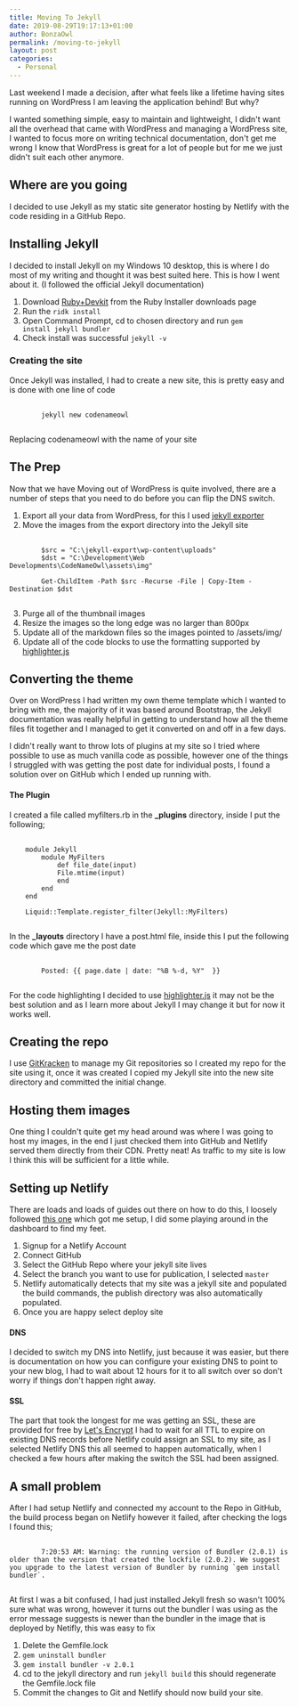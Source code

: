 ```yaml
---
title: Moving To Jekyll
date: 2019-08-29T19:17:13+01:00
author: BonzaOwl
permalink: /moving-to-jekyll
layout: post
categories:
  - Personal
---
```


Last weekend I made a decision, after what feels like a lifetime having sites running on WordPress I am leaving the application behind! But why? 

I wanted something simple, easy to maintain and lightweight, I didn't want all the overhead that came with WordPress and managing a WordPress site, I wanted to focus more on writing technical documentation, don't get me wrong I know that WordPress is great for a lot of people but for me we just didn't suit each other anymore. 

## Where are you going

I decided to use Jekyll as my static site generator hosting by Netlify with the code residing in a GitHub Repo. 

## Installing Jekyll

I decided to install Jekyll on my Windows 10 desktop, this is where I do most of my writing and thought it was best suited here. This is how I went about it. (I followed the official Jekyll documentation) 

1. Download [Ruby+Devkit](https://rubyinstaller.org/downloads/) from the Ruby Installer downloads page
2. Run the <code>ridk install</code>
3. Open Command Prompt, cd to chosen directory and run <code>gem install jekyll bundler</code>
4. Check install was successful <code>jekyll -v</code>

### Creating the site

Once Jekyll was installed, I had to create a new site, this is pretty easy and is done with one line of code 

<pre>
    <code class="html">
        jekyll new codenameowl
    </code>
</pre>

Replacing codenameowl with the name of your site

## The Prep

Now that we have 
Moving out of WordPress is quite involved, there are a number of steps that you need to do before you can flip the DNS switch. 

1. Export all your data from WordPress, for this I used [jekyll exporter](https://wordpress.org/plugins/jekyll-exporter/)
2. Move the images from the export directory into the Jekyll site

<pre>
    <code class="ps">
        $src = "C:\jekyll-export\wp-content\uploads"
        $dst = "C:\Development\Web Developments\CodeNameOwl\assets\img"

        Get-ChildItem -Path $src -Recurse -File | Copy-Item -Destination $dst    
    </code>
</pre>

3. Purge all of the thumbnail images
4. Resize the images so the long edge was no larger than 800px
5. Update all of the markdown files so the images pointed to /assets/img/
6. Update all of the code blocks to use the formatting supported by [highlighter.js](https://highlightjs.org/usage/)

## Converting the theme

Over on WordPress I had written my own theme template which I wanted to bring with me, the majority of it was based around Bootstrap, the Jekyll documentation was really helpful in getting to understand how all the theme files fit together and I managed to get it converted on and off in a few days.

I didn't really want to throw lots of plugins at my site so I tried where possible to use as much vanilla code as possible, however one of the things I struggled with was getting the post date for individual posts, I found a solution over on GitHub which I ended up running with.

#### The Plugin

I created a file called myfilters.rb in the **_plugins** directory, inside I put the following;

<pre>
    <code class="ruby">
    module Jekyll
        module MyFilters
            def file_date(input)
            File.mtime(input)
            end
        end
    end

    Liquid::Template.register_filter(Jekyll::MyFilters)
  </code>
</pre>

In the **_layouts** directory I have a post.html file, inside this I put the following code which gave me the post date

<pre>
    <code class="html">
        <time>Posted: {{ page.date | date: "%B %-d, %Y"  }}</time>
    </code>
</pre>

For the code highlighting I decided to use [highlighter.js](https://highlightjs.org/usage/) it may not be the best solution and as I learn more about Jekyll I may change it but for now it works well.

## Creating the repo

I use [GitKracken](https://www.gitkraken.com) to manage my Git repositories so I created my repo for the site using it, once it was created I copied my Jekyll site into the new site directory and committed the initial change. 

## Hosting them images

One thing I couldn't quite get my head around was where I was going to host my images, in the end I just checked them into GitHub and Netlify served them directly from their CDN. Pretty neat! As traffic to my site is low I think this will be sufficient for a little while. 

## Setting up Netlify

There are loads and loads of guides out there on how to do this, I loosely followed [this one](https://www.chrisanthropic.com/blog/2018/migrating-blog-from-aws-stack-to-netlify/) which got me setup, I did some playing around in the dashboard to find my feet.

1. Signup for a Netlify Account
2. Connect GitHub
3. Select the GitHub Repo where your jekyll site lives
4. Select the branch you want to use for publication, I selected <code>master</code>
5. Netlify automatically detects that my site was a jekyll site and populated the build commands, the publish directory was also automatically populated.
6. Once you are happy select deploy site

#### DNS

I decided to switch my DNS into Netlify, just because it was easier, but there is documentation on how you can configure your existing DNS to point to your new blog, I had to wait about 12 hours for it to all switch over so don't worry if things don't happen right away.

#### SSL

The part that took the longest for me was getting an SSL, these are provided for free by [Let's Encrypt](https://letsencrypt.org) I had to wait for all TTL to expire on existing DNS records before Netlify could assign an SSL to my site, as I selected Netlify DNS this all seemed to happen automatically, when I checked a few hours after making the switch the SSL had been assigned.

## A small problem 

After I had setup Netlify and connected my account to the Repo in GitHub, the build process began on Netlify however it failed, after checking the logs I found this;

<pre>
    <code>
        7:20:53 AM: Warning: the running version of Bundler (2.0.1) is older than the version that created the lockfile (2.0.2). We suggest you upgrade to the latest version of Bundler by running `gem install bundler`.
    </code>
</pre>

At first I was a bit confused, I had just installed Jekyll fresh so wasn't 100% sure what was wrong, however it turns out the bundler I was using as the error message suggests is newer than the bundler in the image that is deployed by Netifly, this was easy to fix

1. Delete the Gemfile.lock
2. <code>gem uninstall bundler</code>
3. <code>gem install bundler -v 2.0.1</code>
4. cd to the jekyll directory and run <code>jekyll build</code> this should regenerate the Gemfile.lock file
5. Commit the changes to Git and Netlify should now build your site.
